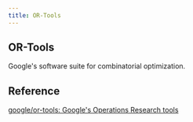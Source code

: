 ```yaml
---
title: OR-Tools
---
```


## OR-Tools
Google's software suite for combinatorial optimization.

## Reference
[google/or\-tools: Google's Operations Research tools](https://github.com/google/or-tools)
